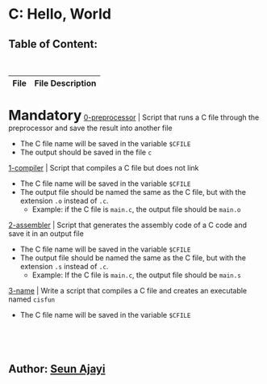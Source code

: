 # C: Hello, World

## Table of Content: 
<br />

| File | File Description | 
--- | ---
<br/><span style="font-size: 1.7rem">**Mandatory**</span>
[0-preprocessor](./0-preprocessor) | Script that runs a C file through the preprocessor and save the result into another file <ul><li>The C file name will be saved in the variable `$CFILE`</li><li>The output should be saved in the file `c`</li></ul>
[1-compiler](./1-compiler) | Script that compiles a C file but does not link <ul><li>The C file name will be saved in the variable `$CFILE`</li><li>The output file should be named the same as the C file, but with the extension `.o` instead of `.c`. <ul><li>Example: if the C file is `main.c`, the output file should be `main.o`</li></ul></li></ul>
[2-assembler](./2-assembler) | Script that generates the assembly code of a C code and save it in an output file <ul><li>The C file name will be saved in the variable `$CFILE`</li><li>The output file should be named the same as the C file, but with the extension `.s` instead of `.c`. <ul><li>Example: If the C file is `main.c`, the output file should be `main.s`</li></ul></li></ul>
[3-name](./3-name) | Write a script that compiles a C file and creates an executable named `cisfun` <ul><li>The C file name will be saved in the variable `$CFILE`</li></ul>

# 
<br>

## **Author:** [Seun Ajayi](https://github.com/Seun-A)